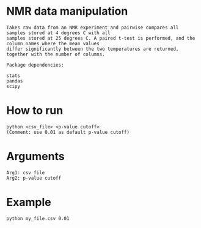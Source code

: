 # NMR data manipulation

```
Takes raw data from an NMR experiment and pairwise compares all samples stored at 4 degrees C with all 
samples stored at 25 degrees C. A paired t-test is performed, and the column names where the mean values 
differ significantly between the two temperatures are returned, together with the number of columns.

Package dependencies:

stats
pandas
scipy
```

# How to run

```
python <csv_file> <p-value cutoff>
(Comment: use 0.01 as default p-value cutoff)
```

# Arguments
  
```
Arg1: csv file
Arg2: p-value cutoff
```

# Example
  
```python my_file.csv 0.01```
  
  
